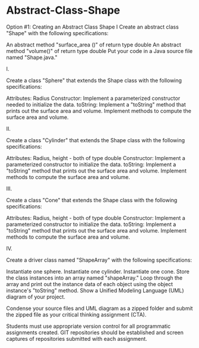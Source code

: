 # Abstract-Class-Shape

Option #1: Creating an Abstract Class Shape I
Create an abstract class "Shape" with the following specifications:

An abstract method "surface_area ()" of return type double
An abstract method "volume()" of return type double
Put your code in a Java source file named "Shape.java."

I.

Create a class "Sphere" that extends the Shape class with the following specifications:

Attributes:
Radius
Constructor:
Implement a parameterized constructor needed to initialize the data.
toString:
Implement a "toString" method that prints out the surface area and volume.
Implement methods to compute the surface area and volume.

II.

Create a class "Cylinder" that extends the Shape class with the following specifications:

Attributes:
Radius, height - both of type double
Constructor:
Implement a parameterized constructor to initialize the data.
toString:
Implement a "toString" method that prints out the surface area and volume.
Implement methods to compute the surface area and volume.

III.

Create a class "Cone" that extends the Shape class with the following specifications:

Attributes:
Radius, height - both of type double
Constructor:
Implement a parameterized constructor to initialize the data.
toString:
Implement a "toString" method that prints out the surface area and volume.
Implement methods to compute the surface area and volume.

IV.

Create a driver class named "ShapeArray" with the following specifications:

Instantiate one sphere.
Instantiate one cylinder.
Instantiate one cone.
Store the class instances into an array named "shapeArray."
Loop through the array and print out the instance data of each object using the object instance's "toString" method.
Show a Unified Modeling Language (UML) diagram of your project.

Condense your source files and UML diagram as a zipped folder and submit the zipped file as your critical thinking assignment (CTA).

Students must use appropriate version control for all programmatic assignments created. GIT repositories should be established and screen captures of repositories submitted with each assignment.
